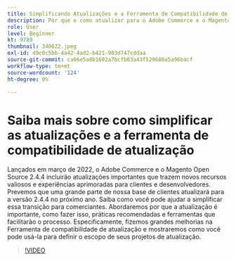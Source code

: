 ```yaml
---
title: Simplificando Atualizações e a Ferramenta de Compatibilidade de Atualização
description: Por que e como atualizar para o Adobe Commerce e o Magento Open Source 2.4.4
role: User
level: Beginner
kt: 9789
thumbnail: 340622.jpeg
exl-id: d9c0c5bb-4a42-4ad2-b421-983d747cddaa
source-git-commit: ca06e5a8b1602a7bcfb83a43f529680a5a96bacf
workflow-type: tm+mt
source-wordcount: '124'
ht-degree: 0%

---
```


# Saiba mais sobre como simplificar as atualizações e a ferramenta de compatibilidade de atualização

Lançados em março de 2022, o Adobe Commerce e o Magento Open Source 2.4.4 incluirão atualizações importantes que trazem novos recursos valiosos e experiências aprimoradas para clientes e desenvolvedores. Prevemos que uma grande parte de nossa base de clientes atualizará para a versão 2.4.4 no próximo ano. Saiba como você pode ajudar a simplificar essa transição para comerciantes. Abordaremos por que a atualização é importante, como fazer isso, práticas recomendadas e ferramentas que facilitarão o processo. Especificamente, fizemos grandes melhorias na Ferramenta de compatibilidade de atualização e mostraremos como você pode usá-la para definir o escopo de seus projetos de atualização.

>[!VIDEO](https://video.tv.adobe.com/v/340622/?quality=12&learn=on)
